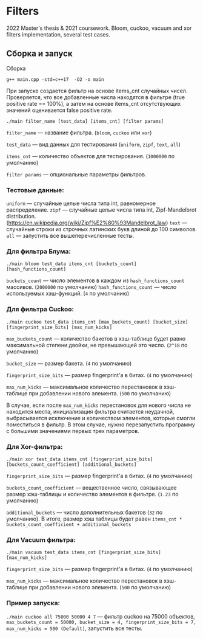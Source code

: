 # Filters
2022 Master's thesis & 2021 coursework. Bloom, cuckoo, vacuum and xor filters implementation, several test cases.

## Сборка и запуск
Сборка
```
g++ main.cpp -std=c++17  -O2 -o main
```

При запуске создается фильтр на основе items_cnt случайных чисел. Проверяется, что все добавленные числа находятся в фильтре (true positive rate == 100%), а затем на основе items_cnt отсутствующих значений оценивается false positive rate.
```
./main filter_name [test_data] [items_cnt] [filter params]
```
`filter_name` — название фильтра. (`bloom`, `cuckoo` или `xor`)

`test_data` — вид данных для тестирования (`uniform`, `zipf`, `text`, `all`)

`items_cnt` — количество объектов для тестирования. (`1000000` по умолчанию)

`filter params` — опциональные параметры фильтров.

### Тестовые данные:
`uniform` — случайные целые числа типа int, равномерное распределение.
`zipf` — случайные целые числа типа int, Zipf-Mandelbrot distribution. (https://en.wikipedia.org/wiki/Zipf%E2%80%93Mandelbrot_law)
`text` — случайные строки из строчных латинских букв длиной до 100 символов.
`all` — запустить все вышеперечисленные тесты.


### Для фильтра Блума:
```
./main bloom test_data items_cnt [buckets_count] [hash_functions_count]
```
`buckets_count` — число элементов в каждом из `hash_functions_count` массивов. (`2000000` по умолчанию)
`hash_functions_count` — число используемых хэш-функций. (`4` по умолчанию)


### Для фильтра Cuckoo:
```
./main cuckoo test_data items_cnt [max_buckets_count] [bucket_size] [fingerprint_size_bits] [max_num_kicks]
```
`max_buckets_count` — количество бакетов в хэш-таблице будет равно максимальной степени двойки, не превышающей это число. (`2^18` по умолчанию)

`bucket_size` — размер бакета. (`4` по умолчанию)

`fingerprint_size_bits` — размер fingerprint'а в битах. (`4` по умолчанию)

`max_num_kicks` — максимальное количество перестановок в хэш-таблице при добавлении нового элемента. (`500` по умолчанию)

В случае, если после `max_num_kicks` перестановок для нового числа не находится места, инициализация фильтра считается неудачной, выбрасывается исключение и количеством элементов, которые смогли поместиться в фильтр. В этом случае, нужно перезапустить программу с большими значениями первых трех параметров.


### Для Xor-фильтра:
```
./main xor test_data items_cnt [fingerprint_size_bits] [buckets_count_coefficient] [additional_buckets]
```
`fingerprint_size_bits` — размер fingerprint'а в битах. (`4` по умолчанию)

`buckets_count_coefficient` — вещественное число, связывающее размер хэш-таблицы и количество элементов в фильтре. (`1.23` по умолчанию)

`additional_buckets` — число дополнительных бакетов (`32` по умолчанию). В итоге, размер хэш таблицы будет равен `items_cnt * buckets_count_coefficient + additional_buckets`


### Для Vacuum фильтра:
```
./main vacuum test_data items_cnt [fingerprint_size_bits] [max_num_kicks]
```

`fingerprint_size_bits` — размер fingerprint'а в битах. (`4` по умолчанию)

`max_num_kicks` — максимальное количество перестановок в хэш-таблице при добавлении нового элемента. (`500` по умолчанию)


### Пример запуска:
`./main cuckoo all 75000 50000 4 7` — фильтр cuckoo на 75000 объектов, `max_buckets_count = 50000, bucket_size = 4, fingerprint_size_bits = 7, max_num_kicks = 500 (Default)`, запустить все тесты.
